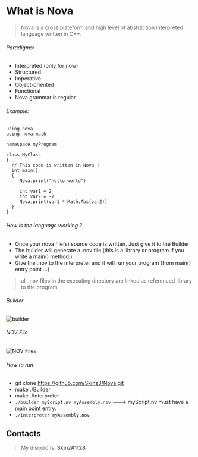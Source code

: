 
# What is Nova

> Nova is a cross plateform and high level of abstraction interpreted language written in C++. 
  
  ###### Paradigms:
  + Interpreted (only for now)
  + Structured
  + Imperative
  + Object-oriented
  + Functional
  + Nova grammar is regular
  ###### Example:

  ```
using nova
using nova.math

namespace myProgram

class MyClass
{
    // This code is written in Nova !
    int main()
    {
       Nova.print("hello world")

       int var1 = 2
       int var2 = -7
       Nova.print(var1 * Math.Abs(var2))
    }
}
 ```
 ###### How is the language working ?
 + Once your nova file(s) source code is written. Just give it to the Builder 
 + The builder will generate a .nov file (this is a library or program if you write a main() method.)
 + Give the .nov to the interpreter and it will run your program (from main() entry point ...)
 > all .nov files in the executing directory are linked as referenced library to the program.

###### Builder

 ![builder](https://puu.sh/F2jxl/e1f80ffc4a.png)

###### NOV File

![NOV Files](https://puu.sh/F2ibD/9b095a2142.png)

###### How to run
  + git clone https://github.com/Skinz3/Nova.git
  + make ./Builder
  + make ./Interpreter
  + ``` ./builder myScript.nv myAssembly.nov ```  ---> myScript.nv must have a main point entry.
  + ``` ./interpreter myAssembly.nov ```

## Contacts

  > My discord is: **Skinz#1128**
  
